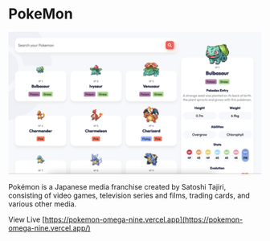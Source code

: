 <h1>PokeMon</h1>

<a href="https://awesomecoder.dev/"><img src="screenshot.png" /></a>

Pokémon is a Japanese media franchise created by Satoshi Tajiri, consisting of video games, television series and films, trading cards, and various other media.

View Live [https://pokemon-omega-nine.vercel.app](https://pokemon-omega-nine.vercel.app/)
